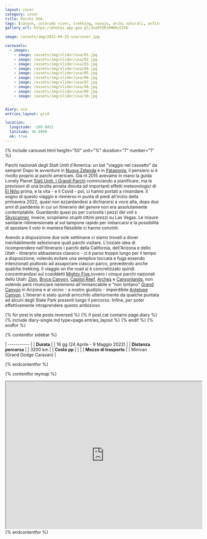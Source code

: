 ```yaml
---
layout: cover
category: cover
title: Parchi USA
tags: [canyon, colorado river, trekking, navajo, archi naturali, anfiteatro naturale, camini delle fate]
gallery_url: https://photos.app.goo.gl/JneRfGRjKM6Ku5ZV6

image: /assets/img/2022-04-25-usa/cover.jpg

carousels:
  - images: 
    - image: /assets/img/slider/usa/01.jpg
    - image: /assets/img/slider/usa/02.jpg
    - image: /assets/img/slider/usa/03.jpg
    - image: /assets/img/slider/usa/04.jpg
    - image: /assets/img/slider/usa/05.jpg
    - image: /assets/img/slider/usa/06.jpg
    - image: /assets/img/slider/usa/07.jpg
    - image: /assets/img/slider/usa/08.jpg
    - image: /assets/img/slider/usa/09.jpg
    - image: /assets/img/slider/usa/10.jpg


diary: usa
entries_layout: grid

location:
  longitude: -109.0452
  latitude: 36.9990
  ok: true
---
```


{% include carousel.html height="50" unit="%" duration="7" number="1" %}

Parchi nazionali degli Stati Uniti d'America: un bel "viaggio nel cassetto" da sempre! Dopo le avventure in [Nuova Zelanda](/) e in [Patagonia](/), il pensiero si è rivolto proprio ai parchi americani. Già nl 2015 avevamo in mano la guida Lonely Planet [Stati Uniti. I Grandi Parchi](https://shop.lonelyplanetitalia.it/prodotto/guida-di-viaggio-stati-uniti-parchi-nazionali) cominciando a pianificare, ma le previsioni di una brutta annata dovuta ad importanti effetti meteorologici di [El Niño](https://it.wikipedia.org/wiki/El_Ni%C3%B1o) prima, e la vita - e il Covid - poi, ci hanno portati a rimandare. Il sogno di questo viaggio è riemerso in punta di piedi all'inizio della primavera 2022, quasi non azzardandosi a dichiararsi a voce alta, dopo due anni di pandemia in cui un itinerario del genere non era assolutamente contemplabile. Guardando quasi pù per curiosità i pezzi dei voli s [Skyscanner](https://www.skyscanner.it/?previousCultureSource=COOKIE&redirectedFrom=www.skyscanner.net), invece, scopriamo stupiti ottimi prezzi su Las Vegas. Le misure sanitarie ridimensionate al sol tampone rapido per imbarcarsi e la possibilità di spostare il volo in maniera flessibile ci hanno convinti.

Avendo a disposizione due sole settimane ci siamo trovati a dover inevitabilmente selezionare quali parchi visitare. L'iniziale idea di ricomprendere nell'itinerario i parchi della California, dell'Arizona e dello Utah - itinerario abbastanza classico - ci è parso troppo lungo per il tempo a disposizione, volendo evitare una semplice toccata e fuga essendo intenzionati piuttosto ad assaporare ciascun parco, prevedendo anche qualche trekking. Il viaggio on the road si è concretizzato quindi concentrandosi sui cosiddetti [Mighty Five](https://www.viaggi-usa.it/utah-mighty-five-parchi/),ovvero i cinque parchi nazionali dello Utah: [Zion](/), [Bryce Canyon](https://www.van42.com/2022/05/04/usa_10-bryce.html), [Capitol Reef](https://www.van42.com/2022/05/03/usa_09-capitol-reef.html), [Arches](https://www.van42.com/2022/04/30/usa_06-arches.html) e [Canyonlands](https://www.van42.com/2022/04/29/usa_05-needles.html), non volendo però rinunciare nemmeno all'immancabile e "non lontano" [Grand Canyon](https://www.van42.com/2022/04/25/usa_01-grand-canyon.html) in Arizona e al vicino - a nostro giudizio - imperdibile [Antelope Canyon](https://www.van42.com/2022/04/27/usa_03-antelope.html). L'itinerari è stato quindi arricchito ulteriormente da qualche puntata ad alcuni degli State Park presenti lungo il percorso. Infine, per poter effettivamente intraprendere questo ambizioso

<div class="entries-{{ page.entries_layout }}">
  {% for post in site.posts reversed %}
    {% if post.cat contains page.diary %}
      {% include diary-single.md type=page.entries_layout %}
    {% endif %}
  {% endfor %}
</div>


{% contentfor sidebar %}

| ----------- |
| **Durata**      |
| 16 gg (24 Aprile - 9 Maggio 2022)   |
| **Distanza percorsa** |
| 3200 km |
| **Costo pp**      |
|   |
| **Mezzo di trasporto** |
| Minivan (Grand Dodge Caravan) |

{% endcontentfor %}

{% contentfor mymap %}
  <iframe src="https://www.google.com/maps/d/embed?mid=1HundibvELp7bkN_lzc22glkX1IJ0R5nt&ehbc=2E312F" width="640" height="480"></iframe>
{% endcontentfor %}